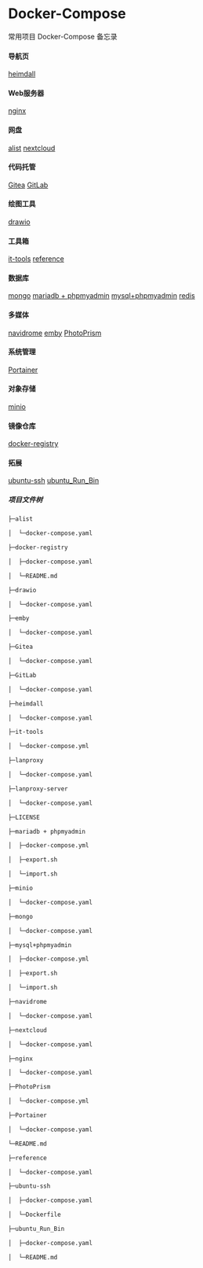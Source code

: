 # Docker-Compose
常用项目 Docker-Compose 备忘录

#### 导航页
[heimdall](heimdall)

#### Web服务器
[nginx](nginx)

#### 网盘
[alist](alist)
[nextcloud](nextcloud)

#### 代码托管
[Gitea](Gitea)
[GitLab](GitLab)

#### 绘图工具
[drawio](drawio)

#### 工具箱
[it-tools](it-tools)
[reference](reference)

#### 数据库
[mongo](mongo)
[mariadb + phpmyadmin](mariadb%20%2B%20phpmyadmin)
[mysql+phpmyadmin](mysql%2Bphpmyadmin)
[redis](redis)

#### 多媒体
[navidrome](navidrome)
[emby](emby)
[PhotoPrism](PhotoPrism)

#### 系统管理
[Portainer](Portainer)

#### 对象存储
[minio](minio)

#### 镜像仓库
[docker-registry](docker-registry)

#### 拓展
[ubuntu-ssh](ubuntu-ssh)
[ubuntu_Run_Bin](ubuntu_Run_Bin)

##### 项目文件树
```bash
├─alist

│  └─docker-compose.yaml

├─docker-registry

│  ├─docker-compose.yaml

│  └─README.md

├─drawio

│  └─docker-compose.yaml

├─emby

│  └─docker-compose.yaml

├─Gitea

│  └─docker-compose.yaml

├─GitLab

│  └─docker-compose.yaml

├─heimdall

│  └─docker-compose.yaml

├─it-tools

│  └─docker-compose.yml

├─lanproxy

│  └─docker-compose.yaml

├─lanproxy-server

│  └─docker-compose.yaml

├─LICENSE

├─mariadb + phpmyadmin

│  ├─docker-compose.yml

│  ├─export.sh

│  └─import.sh

├─minio

│  └─docker-compose.yaml

├─mongo

│  └─docker-compose.yaml

├─mysql+phpmyadmin

│  ├─docker-compose.yml

│  ├─export.sh

│  └─import.sh

├─navidrome

│  └─docker-compose.yaml

├─nextcloud

│  └─docker-compose.yaml

├─nginx

│  └─docker-compose.yaml

├─PhotoPrism

│  └─docker-compose.yml

├─Portainer

│  └─docker-compose.yaml

└─README.md

├─reference

│  └─docker-compose.yaml

├─ubuntu-ssh

│  ├─docker-compose.yaml

│  └─Dockerfile

├─ubuntu_Run_Bin

│  ├─docker-compose.yaml

│  └─README.md

```
